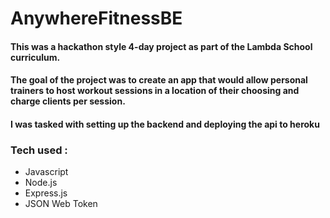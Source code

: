 # AnywhereFitnessBE

#### This was a hackathon style 4-day project as part of the Lambda School curriculum.
#### The goal of the project was to create an app that would allow personal trainers to host workout sessions in a location of their choosing and charge clients per session.
#### I was tasked with setting up the backend and deploying the api to heroku
### Tech used :
* Javascript
* Node.js
* Express.js
* JSON Web Token

